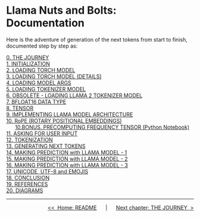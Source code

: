 # **Llama Nuts and Bolts: Documentation**

Here is the adventure of generation of the next tokens from start to finish, documented step by step as:

[0. THE JOURNEY](./00-THE-JOURNEY.md)
<br>
[1. INITIALIZATION](./01-INITIALIZATION.md)
<br>
[2. LOADING TORCH MODEL](./02-LOADING-TORCH-MODEL.md)
<br>
[3. LOADING TORCH MODEL \(DETAILS\)](./03-LOADING-TORCH-MODEL-DETAILS.md)
<br>
[4. LOADING MODEL ARGS](./04-LOADING-MODEL-ARGS.md)
<br>
[5. LOADING TOKENIZER MODEL](./05-LOADING-TOKENIZER-MODEL.md)
<br>
[6. OBSOLETE - LOADING LLAMA 2 TOKENIZER MODEL](./06-OBSOLETE-LOADING-LLAMA-2-TOKENIZER-MODEL.md)
<br>
[7. BFLOAT16 DATA TYPE](./07-BFLOAT16-DATA-TYPE.md)
<br>
[8. TENSOR](./08-TENSOR.md)
<br>
[9. IMPLEMENTING LLAMA MODEL ARCHITECTURE](./09-IMPLEMENTING-LLAMA-MODEL-ARCHITECTURE.md)
<br>
[10. RoPE \(ROTARY POSITIONAL EMBEDDINGS\)](./10-ROPE-ROTARY-POSITIONAL-EMBEDDINGS.md)
<br>
&nbsp;&nbsp;&nbsp;&nbsp;&nbsp;&nbsp;[10.BONUS. PRECOMPUTING FREQUENCY TENSOR \(Python Notebook\)](./10.BONUS-PRECOMPUTING-FREQUENCY-TENSOR.ipynb)
<br>
[11. ASKING FOR USER INPUT](./11-ASKING-FOR-USER-INPUT.md)
<br>
[12. TOKENIZATION](./12-TOKENIZATION.md)
<br>
[13. GENERATING NEXT TOKENS](./13-GENERATING-NEXT-TOKENS.md)
<br>
[14. MAKING PREDICTION with LLAMA MODEL - 1](./14-MAKING-PREDICTION-WITH-LLAMA-MODEL-1.md)
<br>
[15. MAKING PREDICTION with LLAMA MODEL - 2](./15-MAKING-PREDICTION-WITH-LLAMA-MODEL-2.md)
<br>
[16. MAKING PREDICTION with LLAMA MODEL - 3](./16-MAKING-PREDICTION-WITH-LLAMA-MODEL-3.md)
<br>
[17. UNICODE, UTF-8 and EMOJIS](./17-UNICODE-UTF-8-EMOJIS.md)
<br>
[18. CONCLUSION](./18-CONCLUSION.md)
<br>
[19. REFERENCES](./19-REFERENCES.md)
<br>
[20. DIAGRAMS](./20-DIAGRAMS.md)
<br>

---

<div align="right">

[&lt;&lt;&nbsp;&nbsp;Home: README](../README.md)&nbsp;&nbsp;&nbsp;&nbsp;&nbsp;&nbsp;|&nbsp;&nbsp;&nbsp;&nbsp;&nbsp;&nbsp;[Next chapter: THE JOURNEY&nbsp;&nbsp;&gt;](./00-THE-JOURNEY.md)

</div>
